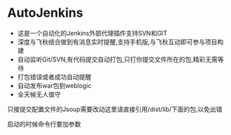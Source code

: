 # AutoJenkins
* 这是一个自动化的Jenkins外部代理插件支持SVN和GIT
* 深度与飞秋结合做到有消息实时提醒,支持手机版,与飞秋互动即可参与项目构建
* 自动监听Git/SVN,有代码提交自动打包,只打你提交文件所在的包,精彩无需等待
* 打包错误或者成功自动提醒
* 自动发布war包到weblogic
* 全天候无人值守


只接提交配置文件的Jsoup需要改动这里请直接引用/dist/lib/下面的包,以免出错

启动的时候命令行要加参数
